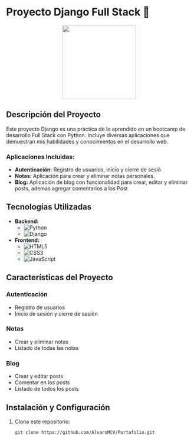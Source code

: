 # Proyecto Django Full Stack 🚀

<p align="center">
  <img src="https://media.giphy.com/media/26tn33aiTi1jkl6H6/giphy.gif" width="200">
</p>

## Descripción del Proyecto
Este proyecto Django es una práctica de lo aprendido en un bootcamp de desarrollo Full Stack con Python. Incluye diversas aplicaciones que demuestran mis habilidades y conocimientos en el desarrollo web.

### Aplicaciones Incluidas:
- **Autenticación:** Registro de usuarios, inicio y cierre de sesió
- **Notas:** Aplicación para crear y eliminar notas personales.
- **Blog:** Aplicación de blog con funcionalidad para crear, editar y eliminar posts, ademas agregar comentarios a los Post

## Tecnologías Utilizadas
- **Backend:**
  - ![Python](https://img.shields.io/badge/-Python-3776AB?style=flat-square&logo=Python&logoColor=white)
  - ![Django](https://img.shields.io/badge/-Django-092E20?style=flat-square&logo=Django&logoColor=white)
- **Frontend:**
  - ![HTML5](https://img.shields.io/badge/-HTML5-E34F26?style=flat-square&logo=HTML5&logoColor=white)
  - ![CSS3](https://img.shields.io/badge/-CSS3-1572B6?style=flat-square&logo=CSS3&logoColor=white)
  - ![JavaScript](https://img.shields.io/badge/-JavaScript-F7DF1E?style=flat-square&logo=JavaScript&logoColor=black)

## Características del Proyecto
### Autenticación
- Registro de usuarios
- Inicio de sesión y cierre de sesión

### Notas
- Crear y eliminar notas
- Listado de todas las notas

### Blog
- Crear y editar posts
- Comentar en los posts
- Listado de todos los posts

## Instalación y Configuración
1. Clona este repositorio:
   ```sh
   git clone https://github.com/AlvaroMCV/Portafolio.git